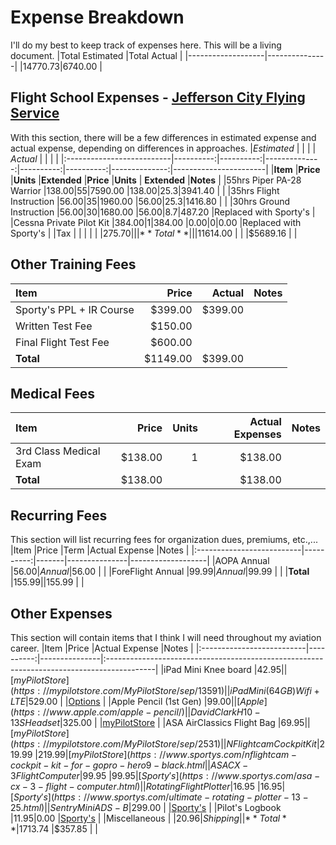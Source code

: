 # Expense Breakdown
I'll do my best to keep track of expenses here. This will be a living document.
|Total Estimated	|Total Actual	|
|-------------------|---------------|
|$14770.73			|$6740.00		|

## Flight School Expenses - [Jefferson City Flying Service](http://jcfs.net)
With this section, there will be a few differences in estimated expense and actual expense, depending on differences in approaches.
|*Estimated* 				|           |           |              	| *Actual*  |           |              	|						|
|:--------------------------|----------:|----------:|--------------:|----------:|----------:|--------------:|-----------------------|
|**Item**  					|**Price** 	|**Units** 	|**Extended** 	|**Price**	|**Units**	| **Extended**	|**Notes**				|
|55hrs Piper PA-28 Warrior	|$138.00	|55			|$7590.00		|$138.00	|25.3		|$3941.40		|						|
|35hrs Flight Instruction	|$56.00		|35			|$1960.00		|$56.00		|25.3		|$1416.80		|						|
|30hrs Ground Instruction	|$56.00		|30			|$1680.00		|$56.00		|8.7		|$487.20		|Replaced with Sporty's	|
|Cessna Private Pilot Kit	|$384.00	|1 			|$384.00		|$0.00		|0			|$0.00			|Replaced with Sporty's |
|Tax						|			|			|				|			|			|$275.70		|						|
|**Total**					|			|			|$11614.00		|			|			|$5689.16		|						|

## Other Training Fees
|**Item**  					|**Price** 	|**Actual** 	|**Notes**				|
|:--------------------------|----------:|--------------:|-----------------------|
|Sporty's PPL + IR Course	|$399.00	|$399.00		|						|
|Written Test Fee			|$150.00	|				|						|
|Final Flight Test Fee		|$600.00	|				|						|
|**Total**					|$1149.00	|$399.00		|						|

## Medical Fees
|**Item**  					|**Price** 	|**Units** 	|**Actual Expenses**	|**Notes**				|
|:--------------------------|----------:|----------:|----------------------:|-----------------------|
|3rd Class Medical Exam		|$138.00	|1			|$138.00				|						|
|**Total**					|$138.00	|			|$138.00				|						|

## Recurring Fees
This section will list recurring fees for organization dues, premiums, etc.,...
|Item						|Price		|Term	|Actual Expense	|Notes				|
|:--------------------------|----------:|-------|---------------|-------------------|
|AOPA Annual				|$56.00		|Annual	|$56.00			|					|
|ForeFlight Annual			|$99.99		|Annual |$99.99	 		|		 			|
|**Total**					|$155.99	|		|$155.99		|					|

## Other Expenses
This section will contain items that I think I will need throughout my aviation career.
|Item						|Price		|Actual Expense	|Notes																						|
|:--------------------------|----------:|---------------|:------------------------------------------------------------------------------------------|
|iPad Mini Knee board		|$42.95		|				|[myPilotStore](https://mypilotstore.com/MyPilotStore/sep/13591)							|
|iPad Mini (64GB) Wifi+LTE	|$529.00	|				|[Options](https://foreflight.com/support/buying-guide/)									|
|Apple Pencil (1st Gen)		|$99.00		|				|[Apple](https://www.apple.com/apple-pencil/)												|
|David Clark H10-13S Headset|$325.00	|				|[myPilotStore](https://mypilotstore.com/MyPilotStore/sep/1028)								|
|ASA AirClassics Flight Bag	|$69.95		|				|[myPilotStore](https://mypilotstore.com/MyPilotStore/sep/2531)								|
|NFlightcam Cockpit Kit		|$219.99	|$219.99		|[myPilotStore](https://www.sportys.com/nflightcam-cockpit-kit-for-gopro-hero9-black.html	|
|ASA CX-3 Flight Computer	|$99.95		|$99.95			|[Sporty's](https://www.sportys.com/asa-cx-3-flight-computer.html)							|
|Rotating Flight Plotter	|$16.95		|$16.95			|[Sporty's](https://www.sportys.com/ultimate-rotating-plotter-13-25.html)					|
|Sentry Mini ADS-B			|$299.00	|				|[Sporty's](https://www.sportys.com/foreflight-sentry-mini-ads-b-receiver.html)				|
|Pilot's Logbook			|$11.95		|$0.00			|[Sporty's](https://www.sportys.com/pilot-s-flight-logbook-and-record.html)					|
|Miscellaneous				|			|$20.96			|Shipping																					|
|**Total**					|$1713.74	|$357.85		|																							|